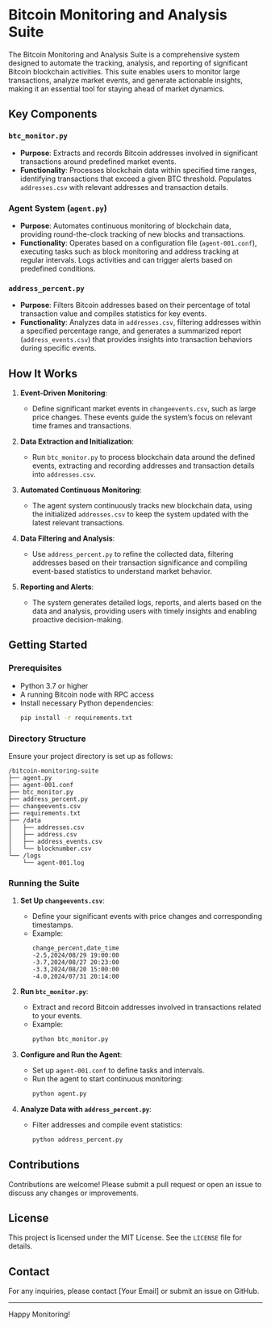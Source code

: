 # Bitcoin Monitoring and Analysis Suite

The Bitcoin Monitoring and Analysis Suite is a comprehensive system designed to automate the tracking, analysis, and reporting of significant Bitcoin blockchain activities. This suite enables users to monitor large transactions, analyze market events, and generate actionable insights, making it an essential tool for staying ahead of market dynamics.

## Key Components

### `btc_monitor.py`
- **Purpose**: Extracts and records Bitcoin addresses involved in significant transactions around predefined market events.
- **Functionality**: Processes blockchain data within specified time ranges, identifying transactions that exceed a given BTC threshold. Populates `addresses.csv` with relevant addresses and transaction details.

### Agent System (`agent.py`)
- **Purpose**: Automates continuous monitoring of blockchain data, providing round-the-clock tracking of new blocks and transactions.
- **Functionality**: Operates based on a configuration file (`agent-001.conf`), executing tasks such as block monitoring and address tracking at regular intervals. Logs activities and can trigger alerts based on predefined conditions.

### `address_percent.py`
- **Purpose**: Filters Bitcoin addresses based on their percentage of total transaction value and compiles statistics for key events.
- **Functionality**: Analyzes data in `addresses.csv`, filtering addresses within a specified percentage range, and generates a summarized report (`address_events.csv`) that provides insights into transaction behaviors during specific events.

## How It Works

1. **Event-Driven Monitoring**:
   - Define significant market events in `changeevents.csv`, such as large price changes. These events guide the system’s focus on relevant time frames and transactions.

2. **Data Extraction and Initialization**:
   - Run `btc_monitor.py` to process blockchain data around the defined events, extracting and recording addresses and transaction details into `addresses.csv`.

3. **Automated Continuous Monitoring**:
   - The agent system continuously tracks new blockchain data, using the initialized `addresses.csv` to keep the system updated with the latest relevant transactions.

4. **Data Filtering and Analysis**:
   - Use `address_percent.py` to refine the collected data, filtering addresses based on their transaction significance and compiling event-based statistics to understand market behavior.

5. **Reporting and Alerts**:
   - The system generates detailed logs, reports, and alerts based on the data and analysis, providing users with timely insights and enabling proactive decision-making.

## Getting Started

### Prerequisites
- Python 3.7 or higher
- A running Bitcoin node with RPC access
- Install necessary Python dependencies:
  ```bash
  pip install -r requirements.txt
  ```

### Directory Structure
Ensure your project directory is set up as follows:
```
/bitcoin-monitoring-suite
├── agent.py
├── agent-001.conf
├── btc_monitor.py
├── address_percent.py
├── changeevents.csv
├── requirements.txt
├── /data
│   ├── addresses.csv
│   ├── address.csv
│   ├── address_events.csv
│   └── blocknumber.csv
└── /logs
    └── agent-001.log
```

### Running the Suite

1. **Set Up `changeevents.csv`**:
   - Define your significant events with price changes and corresponding timestamps.
   - Example:
     ```csv
     change_percent,date_time
     -2.5,2024/08/29 19:00:00
     -3.7,2024/08/27 20:23:00
     -3.3,2024/08/20 15:00:00
     -4.0,2024/07/31 20:14:00
     ```

2. **Run `btc_monitor.py`**:
   - Extract and record Bitcoin addresses involved in transactions related to your events.
   - Example:
     ```bash
     python btc_monitor.py
     ```

3. **Configure and Run the Agent**:
   - Set up `agent-001.conf` to define tasks and intervals.
   - Run the agent to start continuous monitoring:
     ```bash
     python agent.py
     ```

4. **Analyze Data with `address_percent.py`**:
   - Filter addresses and compile event statistics:
     ```bash
     python address_percent.py
     ```

## Contributions

Contributions are welcome! Please submit a pull request or open an issue to discuss any changes or improvements.

## License

This project is licensed under the MIT License. See the `LICENSE` file for details.

## Contact

For any inquiries, please contact [Your Email] or submit an issue on GitHub.

---

Happy Monitoring!
